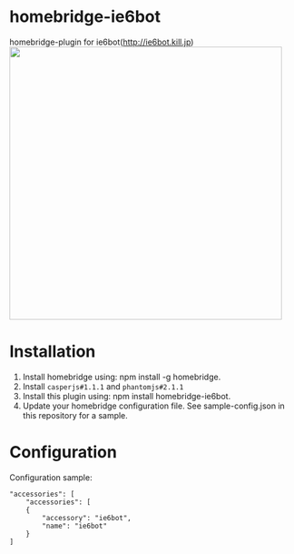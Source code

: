 # homebridge-ie6bot
homebridge-plugin for ie6bot(http://ie6bot.kill.jp)  
<img src="https://github.com/ie6bot/homebridge-ie6bot/blob/master/homebridge-ie6bot.gif?raw=true" width="480">

# Installation
1. Install homebridge using: npm install -g homebridge.
2. Install `casperjs#1.1.1` and `phantomjs#2.1.1`
3. Install this plugin using: npm install homebridge-ie6bot.
4. Update your homebridge configuration file. See sample-config.json in this repository for a sample.

# Configuration
Configuration sample:

```
"accessories": [
    "accessories": [
    {
        "accessory": "ie6bot",
        "name": "ie6bot"
    }
]
```
